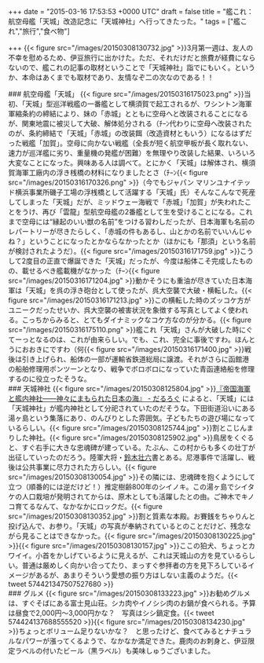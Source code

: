 
+++
date = "2015-03-16 17:53:53 +0000 UTC"
draft = false
title = "艦これ：航空母艦「天城」改造記念に「天城神社」へ行ってきたった。"
tags = ["艦これ","旅行","食べ物"]

+++
{{< figure src="/images/20150308130732.jpg"  >}}3月第一週は、友人の不幸を慰めるため、伊豆旅行に出かけた。ただ、それだけだと旅費が経費にならないので、艦これの記事の取材ということで「天城神社」詣でにもいく。というか、本命はあくまでも取材であり、友情なぞ二の次なのである！！

<div class="section">
    ### 航空母艦「天城」
    {{< figure src="/images/20150316175023.png"  >}}当初、「天城」型巡洋戦艦の一番艦として横須賀で起工されるが、ワシントン海軍軍縮条約の締結により、妹の「赤城」とともに空母へと改装されることになるが、関東地震に被災して大破、解体処分される（ﾁｰﾝ代わりに空母へ改装されたのが、条約締結で「天城」「赤城」の改装餌（改造資材ともいう）になるはずだった戦艦「加賀」。空母に向かない戦艦（全長が短く航空甲板が長く取れない、速力が巡洋艦に劣り、重量機の発艦が困難）を無理やり改装した結果、いろいろ大変なことになった。興味ある人は調べて。とにかく「天城」は解体され、横須賀海軍工廠内の浮き桟橋の材料になりましたとさ（ﾁｰﾝ{{< figure src="/images/20150316170326.png"  >}}（今でもジャパン マリンユナイテッド横浜事業所磯子工場の浮桟橋として活躍する「天城」氏）そんなこんなで死産してしまった「天城」だが、ミッドウェー海戦で「赤城」「加賀」が失われたことをうけ、再び「雲龍」型航空母艦の2番艦として生を受けることになる。これまで空母には“縁起のいい獣の名前”をつける習わしだったが、日本海軍も名前のレパートリーが尽きたらしく、「赤城の件もあるし、山とかの名前でいいんじゃね？」ということになったとかならなかったとか（ほかにも「那須」という名前が検討されたようだ）。{{< figure src="/images/20150316171759.jpg"  >}}こうして2度目の正直で爆誕できた「天城」だったが、今度は船体こそ完成したものの、載せるべき艦載機がなかった（ﾁｰﾝ{{< figure src="/images/20150316171204.jpg"  >}}動かそうにも重油が尽きていた日本海軍は「天城」を呉の浮き砲台として使ったが、呉大空襲で大破・横転した。{{< figure src="/images/20150316171213.jpg"  >}}この横転した時のズッコケ方がユニークだったせいか、呉大空襲の被害状況を象徴する写真としてよく使われる。こっちからみると、とてもダイナミックなコケ方なのが分かる。{{< figure src="/images/20150316175110.png"  >}}艦これ「天城」さんが大破した時にぐてーっとなるのは、これが由来らしい。でも、これ、完全に事後ですわ。ほんとうにおおきにですわ（何{{< figure src="/images/20150316171400.jpg"  >}}戦後は引き上げられ、船体の一部が運輸省鉄道総局に譲渡。それがさらに函館港の船舶修理用ポンツーンとなり、戦争でボロボロになっていた青函連絡船を修理するのに役立ったそうな。

</div>
<div class="section">
    ### 天城神社
    {{< figure src="/images/20150308125804.jpg"  >}}<a href="https://blog.daruyanagi.jp/entry/2014/07/22/052929">『帝国海軍と艦内神社――神々にまもられた日本の海』 - だるろぐ</a> によると、「天城」には「天城神社」が艦内神社として分祀されていたのだそうな。下田街道沿いにある湯ヶ島という集落にあり、のんびりとした雰囲気。子どもたちの遊び場になっているらしい。{{< figure src="/images/20150308125744.jpg"  >}}割とこじんまりした神社。{{< figure src="/images/20150308125902.jpg"  >}}鳥居をくぐると、すぐ右手に大きな忠魂碑が建っている。たぶん、この村からも多くの壮丁が出征していったのだろう。陸軍大将・<a href="http://ja.wikipedia.org/wiki/%E9%88%B4%E6%9C%A8%E8%8D%98%E5%85%AD">鈴木壮六</a>書とある。尼港事件で活躍し、戦後は公共事業に尽力された方らしい。{{< figure src="/images/20150308130054.jpg"  >}}その隣には、忠魂碑を抱くようにして立つ（順番的には逆だけど！）推定樹齢800年のシイノキ。この湯ヶ島でシイタケの人口栽培が発明されてからは、原木としても活躍したとの由。ご神木でキノコ育てるなんて、なかなかにロックだ。{{< figure src="/images/20150308130352.jpg"  >}}割と質素な本殿。お賽銭をちゃりんと投げ込んで、お参り。「天城」の写真が奉納されているとのことだけど、残念ながら見ることはできなかった。{{< figure src="/images/20150308130225.jpg"  >}}{{< figure src="/images/20150308130157.jpg"  >}}ここの狛犬、ちょっとカワイイ。小首をかしげているように見えるが、これは天城山の方を見ているらしい。普通は厳めしく向かい合ってたり、まっすぐ参拝者の方を見下ろしているイメージがあるが、あまりそういう愛想の振り方はしない主義のようだ。{{< tweet 574421347507527680 >}}<br/>


</div>
<div class="section">
    ### グルメ
    {{< figure src="/images/20150308133223.jpg"  >}}お勧めグルメは、すぐそばにある富士見山荘。シカ肉やイノシシ肉のお鍋が食べられる。予算は昼食で2,000円～3,000円かな？　写真はシシ鍋定食。{{< tweet 574424137688555520 >}}{{< figure src="/images/20150308134230.jpg"  >}}ちょっとボリューム足りないかな？　と思ったけど、食べてみるとナチュラルなパワーが漲ってくるようで、なかなか満足できた。鹿肉のお刺身と、伊豆限定ラベルの付いたビール（黒ラベル）も美味しゅうございました。

</div>

